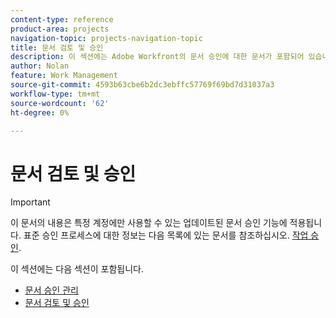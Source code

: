 ```yaml
---
content-type: reference
product-area: projects
navigation-topic: projects-navigation-topic
title: 문서 검토 및 승인
description: 이 섹션에는 Adobe Workfront의 문서 승인에 대한 문서가 포함되어 있습니다.
author: Nolan
feature: Work Management
source-git-commit: 4593b63cbe6b2dc3ebffc57769f69bd7d31037a3
workflow-type: tm+mt
source-wordcount: '62'
ht-degree: 0%

---
```


# 문서 검토 및 승인

>[!IMPORTANT]
>
>이 문서의 내용은 특정 계정에만 사용할 수 있는 업데이트된 문서 승인 기능에 적용됩니다. 표준 승인 프로세스에 대한 정보는 다음 목록에 있는 문서를 참조하십시오. [작업 승인](/help/quicksilver/review-and-approve-work/manage-approvals/manage-approvals.md).

이 섹션에는 다음 섹션이 포함됩니다.

* [문서 승인 관리](/help/quicksilver/review-and-approve-work/document-reviews-and-approvals/manage-document-approvals/manage-document-approvals.md)
* [문서 검토 및 승인](/help/quicksilver/review-and-approve-work/document-reviews-and-approvals/review-and-approve-documents/review-and-approve-documents.md)